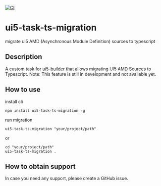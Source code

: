 [![CI](https://github.com/eldefay/ui5-task-ts-migration/actions/workflows/main.yml/badge.svg)](https://github.com/eldefay/ui5-task-ts-migration/actions/workflows/main.yml)

# ui5-task-ts-migration
 migrate ui5 AMD (Asynchronous Module Definition) sources to typescript

## Description
A custom task for [ui5-builder](https://github.com/SAP/ui5-builder) that allows migrating UI5 AMD Sources to Typescript.
Note: This feature is still in development and not available yet.
## How to use
install cli
```
npm install ui5-task-ts-migration -g
```

run migration
```
ui5-task-ts-migration "your/project/path"
```
or
```
cd "your/project/path"
ui5-task-ts-migration .
```

## How to obtain support
In case you need any support, please create a GitHub issue.
